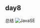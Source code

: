 ## day8
总结
![JavaSE](https://user-images.githubusercontent.com/91414286/189463439-b40bde3b-8712-4aa4-be80-15f74193dd28.png)
